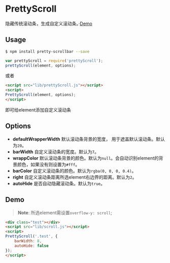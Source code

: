 # PrettyScroll

隐藏传统滚动条，生成自定义滚动条。·[Demo](http://pengjiyuan.github.io/pretty-scrollbar)

## Usage

```bash
$ npm install pretty-scrollbar --save
```
```javascript
var prettyScroll = require('prettyScroll');
prettyScroll(element, options);
```

或者

```html
<script src="lib/prettyScroll.js"></script>
<script>
PrettyScroll(element, options);
</script>
```

即可给element添加自定义滚动条

## Options

* **defaultWrapperWidth**
  默认滚动条背景的宽度， 用于遮盖默认滚动条。默认为`20`。
* **barWidth**
  自定义滚动条的宽度。默认为`7`。
* **wrappColor**
  默认滚动条背景的颜色。默认为`null`。会自动识别element的背景颜色，如果没有则设置为`#fff`。
* **barColor**
  自定义滚动条的颜色。默认为`rgba(0, 0, 0, 0.4)`。
* **right**
  自定义滚动条距离所选element右边界的距离。默认为`2`。
* **autoHide**
  是否自动隐藏滚动条。默认为`true`。

## Demo

> **Note**: 所选element需设置`overflow-y: scroll`;

```html
<div class="test"></div>
<script src="lib/scroll.js"></script>
<script>
PrettyScroll('.test', {
    barWidth: 8,
    autoHide: false
});
</script>
```

